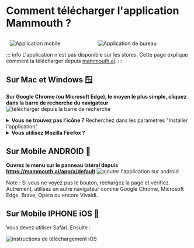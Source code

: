 # Comment télécharger l'application Mammouth ?

## 

<div style="display: flex; margin: 10px;">
    <div style="flex: 1, text-align: center; margin-right: 10px;">
        <img src="/docs/how-to-download-the-mammouth-app/mobile_app.png" alt="Application mobile" style="max-width: 100%; max-height: 250px; object-fit: contain;">
    </div>
    <div class="desktop-only" style="flex: 1; text-align: center; margin-left: 10px;">
        <img src="/docs/how-to-download-the-mammouth-app/desktop_app.png" alt="Application de bureau" style="max-width: 100%; max-height: 250px; object-fit: contain;">
    </div>
</div>

::: info L'application n'est pas disponible sur les stores. Cette page explique comment la télécharger depuis [mammouth.ai](http://mammouth.ai).
:::

<!-- Instructions Bureau -->
<div class="desktop-only">

## Sur Mac et Windows 🪟

**Sur Google Chrome (ou Microsoft Edge), le moyen le plus simple, cliquez dans la barre de recherche du navigateur**
<img src="/docs/how-to-download-the-mammouth-app/download_from_search_bar.png" alt="télécharger depuis la barre de recherche">

<details>
<summary><strong>Vous ne trouvez pas l'icône ?</strong> Recherchez dans les paramètres "Installer l'application"</summary>
<img src="/fr/docs/how-to-download-the-mammouth-app/installer_app_depuis_settings_FR.png" alt="télécharger l'application de bureau mammouth" style="max-height: 850px" >
</details>
<details>
<summary><strong>Vous utilisez Mozilla Firefox ? </strong></summary> Malheureusement, Firefox ne prend pas en charge l'application Mammouth. Vous devrez ouvrir un autre navigateur pour installer Mammouth.
</details>
</div>

## Sur Mobile ANDROID 🤖

**Ouvrez le menu sur le panneau latéral depuis https://mammouth.ai/app/a/default**
<img src="/fr/docs/how-to-download-the-mammouth-app/download_from_sidebar_underlined_FR.png" alt="ajouter l'application sur android" style="max-width: 100%; max-height: 400px">

Note : Si vous ne voyez pas le bouton, rechargez la page et vérifiez. Autrement, utilisez un autre navigateur comme Google Chrome, Microsoft Edge, Brave, Opéra ou encore Vivaldi.

## Sur Mobile IPHONE iOS 🍏

<p>Vous devez utiliser Safari. Ensuite :</p>
<img src="/docs/how-to-download-the-mammouth-app/iOS_image_for_app_download_revamp.jpg" alt="instructions de téléchargement iOS">

<style>
    @media (max-width: 768px) {
        .desktop-only {
            display: none;
        }
    }
</style>